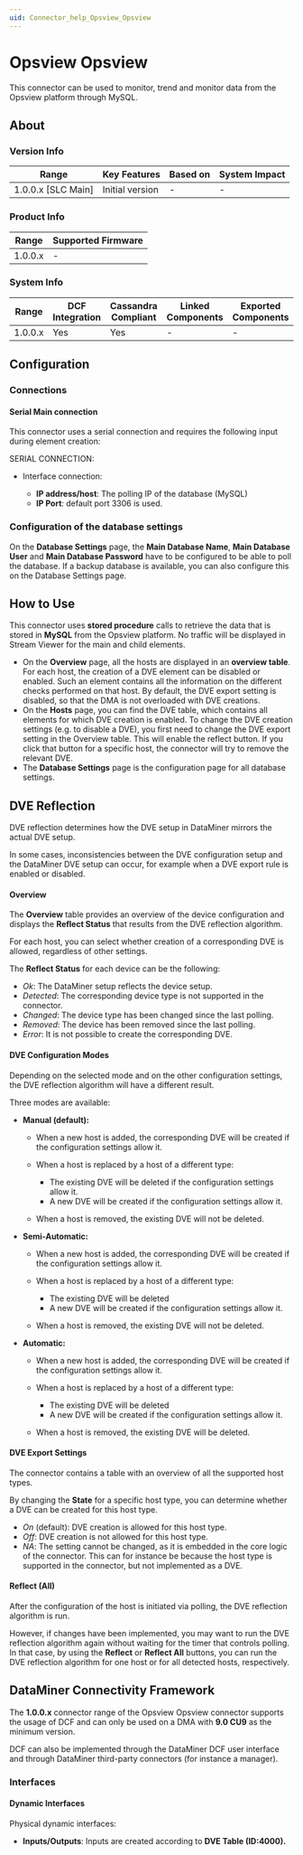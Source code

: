```yaml
---
uid: Connector_help_Opsview_Opsview
---
```


# Opsview Opsview

This connector can be used to monitor, trend and monitor data from the Opsview platform through MySQL.

## About

### Version Info

| **Range**            | **Key Features** | **Based on** | **System Impact** |
|----------------------|------------------|--------------|-------------------|
| 1.0.0.x \[SLC Main\] | Initial version  | \-           | \-                |

### Product Info

| **Range** | **Supported Firmware** |
|-----------|------------------------|
| 1.0.0.x   | \-                     |

### System Info

| **Range** | **DCF Integration** | **Cassandra Compliant** | **Linked Components** | **Exported Components** |
|-----------|---------------------|-------------------------|-----------------------|-------------------------|
| 1.0.0.x   | Yes                 | Yes                     | \-                    | \-                      |

## Configuration

### Connections

#### Serial Main connection

This connector uses a serial connection and requires the following input during element creation:

SERIAL CONNECTION:

- Interface connection:

  - **IP address/host**: The polling IP of the database (MySQL)
  - **IP Port**: default port 3306 is used.

### Configuration of the database settings

On the **Database Settings** page, the **Main Database Name**, **Main Database User** and **Main Database Password** have to be configured to be able to poll the database.
If a backup database is available, you can also configure this on the Database Settings page.

## How to Use

This connector uses **stored procedure** calls to retrieve the data that is stored in **MySQL** from the Opsview platform. No traffic will be displayed in Stream Viewer for the main and child elements.

- On the **Overview** page, all the hosts are displayed in an **overview table**. For each host, the creation of a DVE element can be disabled or enabled. Such an element contains all the information on the different checks performed on that host.
  By default, the DVE export setting is disabled, so that the DMA is not overloaded with DVE creations.
- On the **Hosts** page, you can find the DVE table, which contains all elements for which DVE creation is enabled. To change the DVE creation settings (e.g. to disable a DVE), you first need to change the DVE export setting in the Overview table. This will enable the reflect button. If you click that button for a specific host, the connector will try to remove the relevant DVE.
- The **Database Settings** page is the configuration page for all database settings.

## DVE Reflection

DVE reflection determines how the DVE setup in DataMiner mirrors the actual DVE setup.

In some cases, inconsistencies between the DVE configuration setup and the DataMiner DVE setup can occur, for example when a DVE export rule is enabled or disabled.

#### Overview

The **Overview** table provides an overview of the device configuration and displays the **Reflect Status** that results from the DVE reflection algorithm.

For each host, you can select whether creation of a corresponding DVE is allowed, regardless of other settings.

The **Reflect Status** for each device can be the following:

- *Ok*: The DataMiner setup reflects the device setup.
- *Detected*: The corresponding device type is not supported in the connector.
- *Changed*: The device type has been changed since the last polling.
- *Removed*: The device has been removed since the last polling.
- *Error*: It is not possible to create the corresponding DVE.

#### DVE Configuration Modes

Depending on the selected mode and on the other configuration settings, the DVE reflection algorithm will have a different result.

Three modes are available:

- **Manual (default):**

  - When a new host is added, the corresponding DVE will be created if the configuration settings allow it.

  - When a host is replaced by a host of a different type:

    - The existing DVE will be deleted if the configuration settings allow it.
    - A new DVE will be created if the configuration settings allow it.

  - When a host is removed, the existing DVE will not be deleted.

- **Semi-Automatic:**

  - When a new host is added, the corresponding DVE will be created if the configuration settings allow it.

  - When a host is replaced by a host of a different type:

    - The existing DVE will be deleted
    - A new DVE will be created if the configuration settings allow it.

  - When a host is removed, the existing DVE will not be deleted.

- **Automatic:**

  - When a new host is added, the corresponding DVE will be created if the configuration settings allow it.

  - When a host is replaced by a host of a different type:

    - The existing DVE will be deleted
    - A new DVE will be created if the configuration settings allow it.

  - When a host is removed, the existing DVE will be deleted.

#### DVE Export Settings

The connector contains a table with an overview of all the supported host types.

By changing the **State** for a specific host type, you can determine whether a DVE can be created for this host type.

- *On* (default): DVE creation is allowed for this host type.
- *Off*: DVE creation is not allowed for this host type.
- *NA*: The setting cannot be changed, as it is embedded in the core logic of the connector. This can for instance be because the host type is supported in the connector, but not implemented as a DVE.

#### Reflect (All)

After the configuration of the host is initiated via polling, the DVE reflection algorithm is run.

However, if changes have been implemented, you may want to run the DVE reflection algorithm again without waiting for the timer that controls polling.
In that case, by using the **Reflect** or **Reflect All** buttons, you can run the DVE reflection algorithm for one host or for all detected hosts, respectively.

## DataMiner Connectivity Framework

The **1.0.0.x** connector range of the Opsview Opsview connector supports the usage of DCF and can only be used on a DMA with **9.0 CU9** as the minimum version.

DCF can also be implemented through the DataMiner DCF user interface and through DataMiner third-party connectors (for instance a manager).

### Interfaces

#### Dynamic Interfaces

Physical dynamic interfaces:

- **Inputs/Outputs**: Inputs are created according to **DVE Table (ID:4000).**
